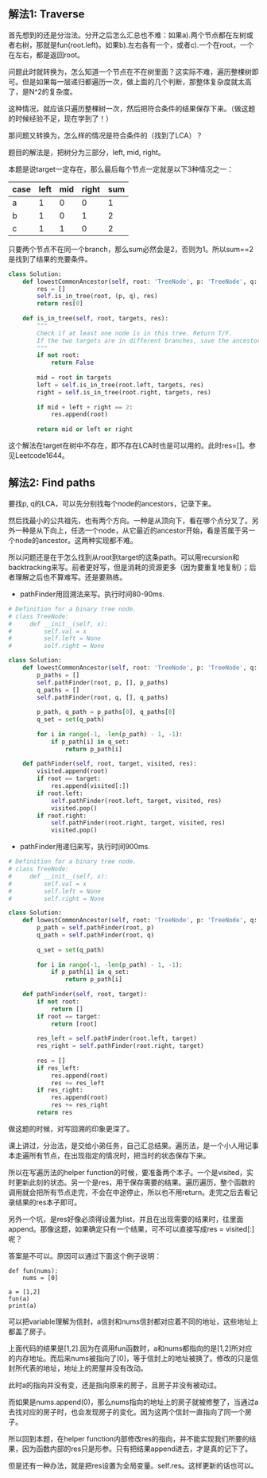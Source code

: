 ## 解法1: Traverse

首先想到的还是分治法。分开之后怎么汇总也不难：如果a).两个节点都在左树或者右树，那就是fun(root.left)。如果b).左右各有一个，或者c).一个在root，一个在左右，都是返回root。

问题此时就转换为，怎么知道一个节点在不在树里面？这实际不难，遍历整棵树即可。但是如果每一层递归都遍历一次，做上面的几个判断，那整体复杂度就太高了，是N^2的复杂度。

这种情况，就应该只遍历整棵树一次，然后把符合条件的结果保存下来。（做这题的时候经验不足，现在学到了！）

那问题又转换为，怎么样的情况是符合条件的（找到了LCA）？

题目的解法是，把树分为三部分，left, mid, right。

本题是说target一定存在，那么最后每个节点一定就是以下3种情况之一：

| case | left | mid | right | sum |
|------|------|-----|-------|-----|
| a    | 1    | 0   | 0     | 1   |
| b    | 1    | 0   | 1     | 2   |
| c    | 1    | 1   | 0     | 2   |

只要两个节点不在同一个branch，那么sum必然会是2，否则为1。所以sum==2是找到了结果的充要条件。

```py
class Solution:
    def lowestCommonAncestor(self, root: 'TreeNode', p: 'TreeNode', q: 'TreeNode') -> 'TreeNode':
        res = []
        self.is_in_tree(root, (p, q), res)
        return res[0]
        
    def is_in_tree(self, root, targets, res):
        """
        Check if at least one node is in this tree. Return T/F.
        If the two targets are in different branches, save the ancestor into res
        """
        if not root:
            return False
        
        mid = root in targets
        left = self.is_in_tree(root.left, targets, res)
        right = self.is_in_tree(root.right, targets, res)
        
        if mid + left + right == 2:
            res.append(root)
        
        return mid or left or right
```
这个解法在target在树中不存在，即不存在LCA时也是可以用的。此时res=[]。参见Leetcode1644。

## 解法2: Find paths

要找p, q的LCA，可以先分别找每个node的ancestors，记录下来。

然后找最小的公共祖先，也有两个方向。一种是从顶向下，看在哪个点分叉了。另外一种是从下向上，任选一个node，从它最近的ancestor开始，看是否属于另一个node的ancestor。这两种实现都不难。

所以问题还是在于怎么找到从root到target的这条path。可以用recursion和backtracking来写。前者更好写，但是消耗的资源更多（因为要重复地复制）；后者理解之后也不算难写。还是要熟练。


- pathFinder用回溯法来写。执行时间80-90ms.
```py
# Definition for a binary tree node.
# class TreeNode:
#     def __init__(self, x):
#         self.val = x
#         self.left = None
#         self.right = None

class Solution:
    def lowestCommonAncestor(self, root: 'TreeNode', p: 'TreeNode', q: 'TreeNode') -> 'TreeNode':
        p_paths = []
        self.pathFinder(root, p, [], p_paths)
        q_paths = []
        self.pathFinder(root, q, [], q_paths)
        
        p_path, q_path = p_paths[0], q_paths[0]
        q_set = set(q_path)
        
        for i in range(-1, -len(p_path) - 1, -1):
            if p_path[i] in q_set:
                return p_path[i]
        
    def pathFinder(self, root, target, visited, res):
        visited.append(root)
        if root == target:
            res.append(visited[:])
        if root.left:
            self.pathFinder(root.left, target, visited, res)
            visited.pop()
        if root.right:
            self.pathFinder(root.right, target, visited, res)
            visited.pop()

```

- pathFinder用递归来写，执行时间900ms.

```py
# Definition for a binary tree node.
# class TreeNode:
#     def __init__(self, x):
#         self.val = x
#         self.left = None
#         self.right = None

class Solution:
    def lowestCommonAncestor(self, root: 'TreeNode', p: 'TreeNode', q: 'TreeNode') -> 'TreeNode':
        p_path = self.pathFinder(root, p)
        q_path = self.pathFinder(root, q)
        
        q_set = set(q_path)
        
        for i in range(-1, -len(p_path) - 1, -1):
            if p_path[i] in q_set:
                return p_path[i]
        
    def pathFinder(self, root, target):
        if not root:
            return []
        if root == target:
            return [root]
      
        res_left = self.pathFinder(root.left, target)
        res_right = self.pathFinder(root.right, target)
        
        res = []
        if res_left:
            res.append(root)
            res += res_left
        if res_right:
            res.append(root)
            res += res_right
        return res
```

做这题的时候，对写回溯的印象更深了。

课上讲过，分治法，是交给小弟任务，自己汇总结果。遍历法，是一个小人用记事本走遍所有节点，在出现指定的情况时，把当时的状态保存下来。

所以在写遍历法的helper function的时候，要准备两个本子。一个是visited，实时更新此刻的状态。另一个是res，用于保存需要的结果。遍历遍历，整个函数的调用就会把所有节点走完，不会在中途停止，所以也不用return。走完之后去看记录结果的res本子即可。

另外一个坑，是res好像必须得设置为list，并且在出现需要的结果时，往里面append。那像这题，如果确定只有一个结果，可不可以直接写成res = visited[:]呢？

答案是不可以。原因可以通过下面这个例子说明：

```
def fun(nums):
    nums = [0]

a = [1,2]
fun(a)
print(a)
```
可以把variable理解为信封，a信封和nums信封都对应着不同的地址，这些地址上都盖了房子。

上面代码的结果是[1,2].因为在调用fun函数时，a和nums都指向的是[1,2]所对应的内存地址。而后来nums被指向了[0]，等于信封上的地址被换了。修改的只是信封所代表的地址，地址上的房屋并没有改动。

此时a的指向并没有变，还是指向原来的房子，且房子并没有被动过。

而如果是nums.append(0)，那么nums指向的地址上的房子就被修整了，当通过a去找对应的房子时，也会发现房子的变化。因为这两个信封一直指向了同一个房子。

所以回到本题，在helper function内部修改res的指向，并不能实现我们所要的结果，因为函数内部的res只是形参。只有把结果append进去，才是真的记下了。

但是还有一种办法，就是把res设置为全局变量。self.res。这样更新的话也可以。




